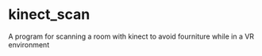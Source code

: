 # kinect_scan
A program for scanning a room with kinect to avoid fourniture while in a VR environment 
